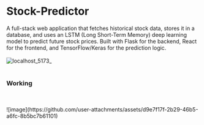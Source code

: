 # Stock-Predictor
A full-stack web application that fetches historical stock data, stores it in a database, and uses an LSTM (Long Short-Term Memory) deep learning model to predict future stock prices. Built with Flask for the backend, React for the frontend, and TensorFlow/Keras for the prediction logic.
<br />
<br />
![localhost_5173_](https://github.com/user-attachments/assets/d982c5b2-f166-4e9a-b80a-886c7647dc3f)
<br />
<br />
### Working
<br />
<br />
![image](https://github.com/user-attachments/assets/d9e7f17f-2b29-46b5-a6fc-8b5bc7b61101)
